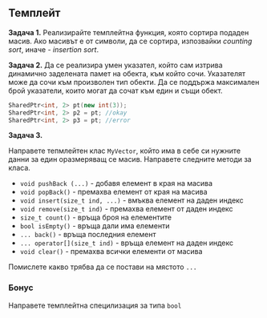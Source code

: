 ## Темплейт

**Задача 1.** Реализирайте темплейтна функция, която сортира подаден масив. Ако масивът е от символи, да се сортира, изпозвайки *counting sort*, иначе - *insertion sort*.

**Задача 2.**  Да се реализира умен указател, който сам изтрива динамично заделената памет на обекта, към който сочи. Указателят може да сочи към произволен тип обекти. Да се поддържа максимален брой указатели, които могат да сочат към един и същи обект.

```c++
SharedPtr<int, 2> pt(new int(3));
SharedPtr<int, 2> p2 = pt; //okay
SharedPtr<int, 2> p3 = pt; //error
```

**Задача 3.**

Направете тепмлейтен клас `MyVector`, който има в себе си нужните данни за един оразмеряващ се масив. Направете следните методи за класа.

* ``void pushBack (...)`` - добавя елемент в края на масива
* ``void popBack()`` - премахва елемент от края на масива
* ``void insert(size_t ind, ...)`` - вмъква елемент на даден индекс
* `void remove(size_t ind)` - премахва елемент от даден индекс
* `size_t count()` - връща броя на елементите
* `bool isEmpty()` - връща дали има елементи
* `... back()` - връща последния елемент
* `... operator[](size_t ind)` - връща елемент на даден индекс
* `void clear()` - премахва всички елементи от масива

Помислете какво трябва да се постави на мястото `...`

### Бонус
Направете темплейтна специлизация за типа ``bool``
